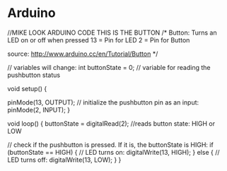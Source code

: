 # Arduino
//MIKE LOOK ARDUINO CODE THIS IS THE BUTTON
/*
  Button: Turns an LED on or off when pressed
  13 = Pin for LED
  2 = Pin for Button
  
  source:  http://www.arduino.cc/en/Tutorial/Button
*/



// variables will change:
int buttonState = 0;         // variable for reading the pushbutton status

void setup() {
 
  pinMode(13, OUTPUT);
  // initialize the pushbutton pin as an input:
  pinMode(2, INPUT);
}

void loop() {
  buttonState = digitalRead(2); //reads button state: HIGH or LOW

  // check if the pushbutton is pressed. If it is, the buttonState is HIGH:
  if (buttonState == HIGH) {
    // LED turns on:
    digitalWrite(13, HIGH);
  } else {
    // LED turns off:
    digitalWrite(13, LOW);
  }
}
